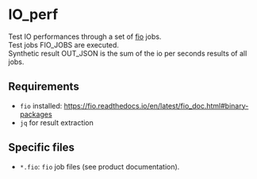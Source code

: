 # IO_perf

Test IO performances through a set of [fio](https://fio.readthedocs.io/en/latest/fio_doc.html) jobs.  
Test jobs FIO_JOBS are executed.  
Synthetic result OUT_JSON is the sum of the io per seconds results of all jobs.

## Requirements

- `fio` installed: https://fio.readthedocs.io/en/latest/fio_doc.html#binary-packages
- `jq` for result extraction

## Specific files

- `*.fio`: `fio` job files (see product documentation).
